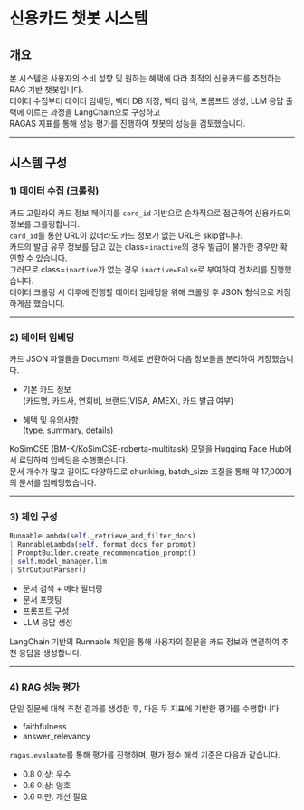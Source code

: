 # 신용카드 챗봇 시스템

## 개요

본 시스템은 사용자의 소비 성향 및 원하는 혜택에 따라 최적의 신용카드를 추천하는 RAG 기반 챗봇입니다.  
데이터 수집부터 데이터 임베딩, 벡터 DB 저장, 벡터 검색, 프롬프트 생성, LLM 응답 출력에 이르는 과정을 LangChain으로 구성하고  
RAGAS 지표를 통해 성능 평가를 진행하여 챗봇의 성능을 검토했습니다.

---

## 시스템 구성

### 1) 데이터 수집 (크롤링)

카드 고릴라의 카드 정보 페이지를 `card_id` 기반으로 순차적으로 접근하여 신용카드의 정보를 크롤링합니다.  
`card_id`를 통한 URL이 있더라도 카드 정보가 없는 URL은 skip합니다.  
카드의 발급 유무 정보를 담고 있는 class=`inactive`의 경우 발급이 불가한 경우만 확인할 수 있습니다.  
그러므로 class=`inactive`가 없는 경우 `inactive=False`로 부여하여 전처리를 진행했습니다.  
데이터 크롤링 시 이후에 진행할 데이터 임베딩을 위해 크롤링 후 JSON 형식으로 저장하게끔 했습니다.

---

### 2) 데이터 임베딩

카드 JSON 파일들을 Document 객체로 변환하여 다음 정보들을 분리하여 저장했습니다.

- 기본 카드 정보  
  (카드명, 카드사, 연회비, 브랜드(VISA, AMEX), 카드 발급 여부)

- 혜택 및 유의사항  
  (type, summary, details)

KoSimCSE (BM-K/KoSimCSE-roberta-multitask) 모델을 Hugging Face Hub에서 로딩하여 임베딩을 수행했습니다.  
문서 개수가 많고 길이도 다양하므로 chunking, batch_size 조절을 통해 약 17,000개의 문서를 임베딩했습니다.

---

### 3) 체인 구성

```python
RunnableLambda(self._retrieve_and_filter_docs)
| RunnableLambda(self._format_docs_for_prompt)
| PromptBuilder.create_recommendation_prompt()
| self.model_manager.llm
| StrOutputParser()
```

- 문서 검색 + 메타 필터링
- 문서 포맷팅
- 프롬프트 구성
- LLM 응답 생성

LangChain 기반의 Runnable 체인을 통해 사용자의 질문을 카드 정보와 연결하여 추천 응답을 생성합니다.

---

### 4) RAG 성능 평가

단일 질문에 대해 추천 결과를 생성한 후, 다음 두 지표에 기반한 평가를 수행합니다.

- faithfulness
- answer_relevancy

`ragas.evaluate`를 통해 평가를 진행하며, 평가 점수 해석 기준은 다음과 같습니다.

- 0.8 이상: 우수
- 0.6 이상: 양호
- 0.6 미만: 개선 필요